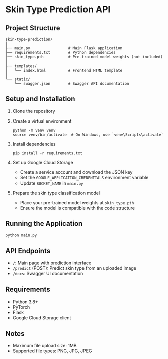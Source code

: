 # Skin Type Prediction API

## Project Structure
```
skin-type-prediction/
│
├── main.py                 # Main Flask application
├── requirements.txt        # Python dependencies
├── skin_type.pth           # Pre-trained model weights (not included)
│
├── templates/
│   └── index.html          # Frontend HTML template
│
└── static/
    └── swagger.json        # Swagger API documentation
```

## Setup and Installation

1. Clone the repository
2. Create a virtual environment
   ```
   python -m venv venv
   source venv/bin/activate  # On Windows, use `venv\Scripts\activate`
   ```

3. Install dependencies
   ```
   pip install -r requirements.txt
   ```

4. Set up Google Cloud Storage
   - Create a service account and download the JSON key
   - Set the `GOOGLE_APPLICATION_CREDENTIALS` environment variable
   - Update `BUCKET_NAME` in `main.py`

5. Prepare the skin type classification model
   - Place your pre-trained model weights at `skin_type.pth`
   - Ensure the model is compatible with the code structure

## Running the Application

```
python main.py
```

## API Endpoints

- `/`: Main page with prediction interface
- `/predict` (POST): Predict skin type from an uploaded image
- `/docs`: Swagger UI documentation

## Requirements

- Python 3.8+
- PyTorch
- Flask
- Google Cloud Storage client

## Notes

- Maximum file upload size: 1MB
- Supported file types: PNG, JPG, JPEG
